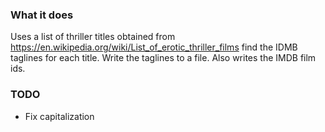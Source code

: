 ### What it does
Uses a list of thriller titles obtained from https://en.wikipedia.org/wiki/List_of_erotic_thriller_films
find the IDMB taglines for each title. Write the taglines to a file. Also writes the IMDB film ids.

### TODO
* Fix capitalization
